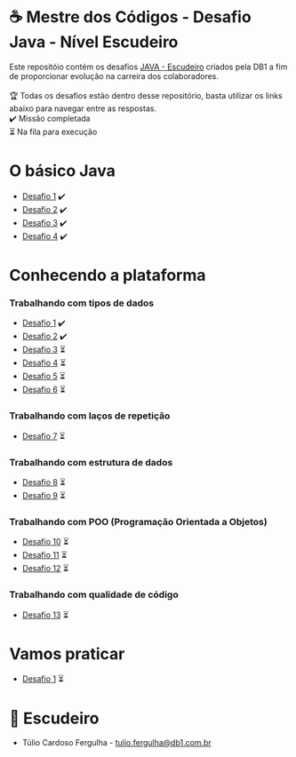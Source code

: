 # ☕ Mestre dos Códigos - Desafio Java - Nível Escudeiro

Este repositóio contém os desafios [JAVA - Escudeiro](https://db1group.github.io/mestre-dos-codigos/#/java) criados pela DB1 a fim de proporcionar evolução na carreira dos colaboradores.
</br>
</br>
🏆 Todas os desafios estão dentro desse repositório, basta utilizar os links abaixo para navegar entre as respostas.
</br>
✔️ Missão completada
</br>
⏳ Na fila para execução
</br>

# O básico Java

* [Desafio 1](https://github.com/tuliofergulha/java-mdc-escudeiro/blob/main/o-basico-java/desafio-1.md) ✔️
* [Desafio 2](https://github.com/tuliofergulha/java-mdc-escudeiro/blob/main/o-basico-java/desafio-2.md) ✔️
* [Desafio 3](https://github.com/tuliofergulha/java-mdc-escudeiro/blob/main/o-basico-java/desafio-3/desafio-3.md) ✔️
* [Desafio 4](https://github.com/tuliofergulha/java-mdc-escudeiro/blob/main/o-basico-java/desafio-4/desafio-4.md) ✔️

# Conhecendo a plataforma

### Trabalhando com tipos de dados
* [Desafio 1](https://github.com/tuliofergulha/java-mdc-escudeiro/blob/main/conhecendo-a-plataforma/desafio-1/desafio-1.md) ✔️
* [Desafio 2](https://github.com/tuliofergulha/java-mdc-escudeiro/blob/main/conhecendo-a-plataforma/desafio-2/desafio-2.md) ✔️
* [Desafio 3]() ⏳
* [Desafio 4]() ⏳
* [Desafio 5]() ⏳
* [Desafio 6]() ⏳

### Trabalhando com laços de repetição
* [Desafio 7]() ⏳

### Trabalhando com estrutura de dados
* [Desafio 8]() ⏳
* [Desafio 9]() ⏳

### Trabalhando com POO (Programação Orientada a Objetos)
* [Desafio 10]() ⏳
* [Desafio 11]() ⏳
* [Desafio 12]() ⏳

### Trabalhando com qualidade de código
* [Desafio 13]() ⏳

# Vamos praticar
* [Desafio 1]() ⏳


# 🔰 Escudeiro 
* Túlio Cardoso Fergulha - <tulio.fergulha@db1.com.br>
